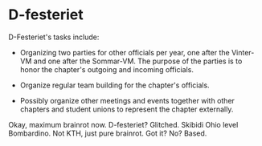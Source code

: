 # D-festeriet

D-Festeriet's tasks include: 

- Organizing two parties for other officials per year, one after the Vinter-VM and one after the Sommar-VM. The purpose of the parties is to honor the chapter's outgoing and incoming officials. 

- Organize regular team building for the chapter's officials. 

- Possibly organize other meetings and events together with other chapters and student unions to represent the chapter externally.

Okay, maximum brainrot now. D-festeriet? Glitched. Skibidi Ohio level Bombardino. Not KTH, just pure brainrot. Got it? No? Based.
